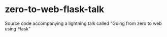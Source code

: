 # zero-to-web-flask-talk
Source code accompanying a lightning talk called "Going from zero to web using Flask"
